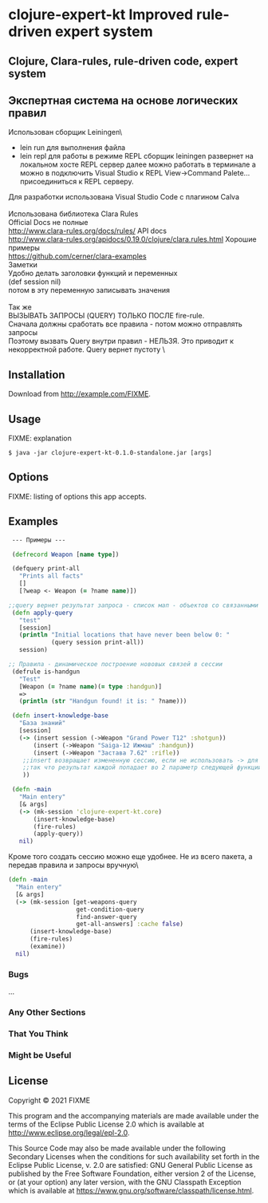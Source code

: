 # clojure-expert-kt Improved rule-driven expert system

## Clojure, Clara-rules, rule-driven code, expert system
## Экспертная система на основе логических правил

Использован сборщик Leiningen\

- lein run для выполнения файла
- lein repl для работы в режиме REPL
  сборщик leiningen развернет на локальном хосте REPL сервер
  далее можно работать в терминале а можно в подключить Visual Studio к REPL
  View->Command Palete... присоединиться к REPL серверу.

Для разработки использована Visual Studio Code с плагином Calva\
\
Использована библиотека Clara Rules\
Official Docs не полные\
http://www.clara-rules.org/docs/rules/
API docs\
http://www.clara-rules.org/apidocs/0.19.0/clojure/clara.rules.html
Хорошие примеры\
https://github.com/cerner/clara-examples
\
Заметки\
Удобно делать заголовки функций и переменных\
(def session nil)\
потом в эту переменную записывать значения\
\
Так же \
ВЫЗЫВАТЬ ЗАПРОСЫ (QUERY) ТОЛЬКО ПОСЛЕ fire-rule. \
Сначала должны сработать все правила - потом можно отправлять запросы \
Поэтому вызвать Query внутри правил - НЕЛЬЗЯ. Это приводит к некорректной работе. Query вернет пустоту \

## Installation

Download from http://example.com/FIXME.

## Usage

FIXME: explanation

    $ java -jar clojure-expert-kt-0.1.0-standalone.jar [args]

## Options

FIXME: listing of options this app accepts.

## Examples
```CLOJURE
 --- Примеры --- 

 (defrecord Weapon [name type])

 (defquery print-all
   "Prints all facts"
   []
   [?weap <- Weapon (= ?name name)])

;;query вернет результат запроса - список мап - объектов со связанными свойствами
 (defn apply-query
   "test"
   [session]
   (println "Initial locations that have never been below 0: "
            (query session print-all))
   session)

;; Правила - динамическое построение нововых связей в сессии
 (defrule is-handgun
   "Test"
   [Weapon (= ?name name)(= type :handgun)]
   =>
   (println (str "Handgun found! it is: " ?name)))

 (defn insert-knowledge-base
   "База знаний"
   [session]
   (-> (insert session (->Weapon "Grand Power T12" :shotgun))
       (insert (->Weapon "Saiga-12 Ижмаш" :handgun))
       (insert (->Weapon "Застава 7.62" :rifle))
    ;;insert возвращает измененную сессию, если не использовать -> для последовательного вычисления функций
    ;;так что результат каждой попадает во 2 параметр следующей функции. Если вернуть просто session до факты не задействуются 
    ))

 (defn -main
   "Main entery"
   [& args]
   (-> (mk-session 'clojure-expert-kt.core)
       (insert-knowledge-base)
       (fire-rules)
       (apply-query))
   nil)
```
Кроме того создать сессию можно еще удобнее. Не из всего пакета, а передав правила и запросы вручную\
```CLOJURE
(defn -main
  "Main entery"
  [& args]
  (-> (mk-session [get-weapons-query
                   get-condition-query
                   find-answer-query
                   get-all-answers] :cache false)
      (insert-knowledge-base)
      (fire-rules)
      (examine))
  nil)
```
### Bugs

...

### Any Other Sections
### That You Think
### Might be Useful

## License

Copyright © 2021 FIXME

This program and the accompanying materials are made available under the
terms of the Eclipse Public License 2.0 which is available at
http://www.eclipse.org/legal/epl-2.0.

This Source Code may also be made available under the following Secondary
Licenses when the conditions for such availability set forth in the Eclipse
Public License, v. 2.0 are satisfied: GNU General Public License as published by
the Free Software Foundation, either version 2 of the License, or (at your
option) any later version, with the GNU Classpath Exception which is available
at https://www.gnu.org/software/classpath/license.html.
